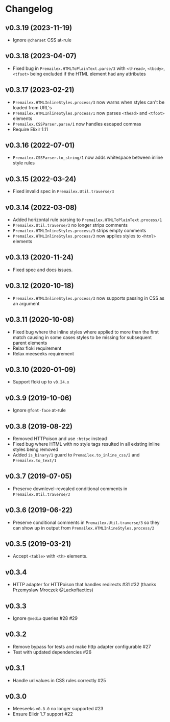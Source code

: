 # Changelog

## v0.3.19 (2023-11-19)

* Ignore `@charset` CSS at-rule

## v0.3.18 (2023-04-07)

* Fixed bug in `Premailex.HTMLToPlainText.parse/3` with `<thread>`, `<tbody>`, `<tfoot>` being excluded if the HTML element had any attributes

## v0.3.17 (2023-02-21)

* `Premailex.HTMLInlineStyles.process/3` now warns when styles can't be loaded from URL's
* `Premailex.HTMLInlineStyles.process/1` now parses `<thead>` and `<tfoot>` elements
* `Premailex.CSSParser.parse/1` now handles escaped commas
* Require Elixir 1.11

## v0.3.16 (2022-07-01)

* `Premailex.CSSParser.to_string/1` now adds whitespace between inline style rules

## v0.3.15 (2022-03-24)

* Fixed invalid spec in `Premailex.Util.traverse/3`

## v0.3.14 (2022-03-08)

* Added horizontal rule parsing to `Premailex.HTMLToPlainText.process/1`
* `Premailex.Util.traverse/3` no longer strips comments
* `Premailex.HTMLInlineStyles.process/3` strips empty comments
* `Premailex.HTMLInlineStyles.process/3` now applies styles to `<html>` elements

## v0.3.13 (2020-11-24)

* Fixed spec and docs issues.

## v0.3.12 (2020-10-18)

* `Premailex.HTMLInlineStyles.process/3` now supports passing in CSS as an argument

## v0.3.11 (2020-10-08)

* Fixed bug where the inline styles where applied to more than the first match causing in some cases styles to be missing for subsequent parent elements
* Relax floki requirement
* Relax meeseeks requirement

## v0.3.10 (2020-01-09)

* Support floki up to `v0.24.x`

## v0.3.9 (2019-10-06)

* Ignore `@font-face` at-rule

## v0.3.8 (2019-08-22)

* Removed HTTPoison and use `:httpc` instead
* Fixed bug where HTML with no style tags resulted in all existing inline styles being removed
* Added `is_binary/1` guard to `Premailex.to_inline_css/2` and `Premailex.to_text/1`

## v0.3.7 (2019-07-05)

* Preserve downlevel-revealed conditional comments in `Premailex.Util.traverse/3`

## v0.3.6 (2019-06-22)

* Preserve conditional comments in `Premailex.Util.traverse/3` so they can show up in output from `Premailex.HTMLInlineStyles.process/2`

## v0.3.5 (2019-03-21)

* Accept `<table>` with `<th>` elements.

## v0.3.4

* HTTP adapter for HTTPoison that handles redirects #31 #32 (thanks Przemyslaw Mroczek @Lackoftactics)

## v0.3.3

* Ignore `@media` queries  #28 #29

## v0.3.2

* Remove bypass for tests and make http adapter configurable #27
* Test with updated dependencies #26

## v0.3.1

* Handle url values in CSS rules correctly #25

## v0.3.0

* Meeseeks `v0.8.0` no longer supported #23
* Ensure Elixir 1.7 support #22
